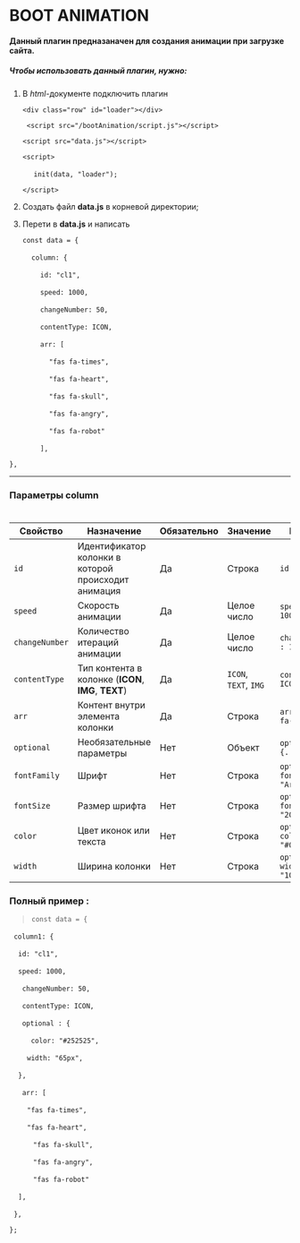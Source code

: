 # BOOT ANIMATION

#### Данный плагин предназаначен для создания анимации при загрузке сайта.

##### Чтобы использовать данный плагин, нужно:
1. В *html*-документе подключить плагин
    >
    `<div class="row" id="loader"></div>`
    >
    ` <script src="/bootAnimation/script.js"></script>`
    >
    `<script src="data.js"></script>`
    >
    `<script>`
    >
    &nbsp;&nbsp;&nbsp;&nbsp; `init(data, "loader");`
    >
    `</script>`

2.  Создать файл __data.js__ в корневой директории;
3.  Перети в __data.js__ и написать
    > 
    `const data = {`
    >
    &nbsp;&nbsp;&nbsp;&nbsp;`column: {`
    >
    &nbsp;&nbsp;&nbsp;&nbsp;&nbsp;&nbsp;&nbsp;&nbsp;`id: "cl1",`
    >  
    &nbsp;&nbsp;&nbsp;&nbsp;&nbsp;&nbsp;&nbsp;&nbsp;`speed: 1000,`
    >
    &nbsp;&nbsp;&nbsp;&nbsp;&nbsp;&nbsp;&nbsp;&nbsp;`changeNumber: 50,`
    >
    &nbsp;&nbsp;&nbsp;&nbsp;&nbsp;&nbsp;&nbsp;&nbsp;`contentType: ICON,`
    >
    &nbsp;&nbsp;&nbsp;&nbsp;&nbsp;&nbsp;&nbsp;&nbsp;`arr: [`
    >
    &nbsp;&nbsp;&nbsp;&nbsp;&nbsp;&nbsp;&nbsp;&nbsp;&nbsp;&nbsp;&nbsp;&nbsp;`"fas fa-times",`
    >
    &nbsp;&nbsp;&nbsp;&nbsp;&nbsp;&nbsp;&nbsp;&nbsp;&nbsp;&nbsp;&nbsp;&nbsp;`"fas fa-heart",`
    >
    &nbsp;&nbsp;&nbsp;&nbsp;&nbsp;&nbsp;&nbsp;&nbsp;&nbsp;&nbsp;&nbsp;&nbsp;`"fas fa-skull",`
    >
    &nbsp;&nbsp;&nbsp;&nbsp;&nbsp;&nbsp;&nbsp;&nbsp;&nbsp;&nbsp;&nbsp;&nbsp;`"fas fa-angry",`
    >
    &nbsp;&nbsp;&nbsp;&nbsp;&nbsp;&nbsp;&nbsp;&nbsp;&nbsp;&nbsp;&nbsp;&nbsp;`"fas fa-robot"`
    >
    &nbsp;&nbsp;&nbsp;&nbsp;&nbsp;&nbsp;&nbsp;&nbsp;`],`
    >
`},`

--------
### Параметры column
#####
#

| Cвойство | Назначение | Oбязательно | Значение | Пример |
|----------|------------|-------------|----------|-------|
| `id`       | Идентификатор колонки в которой происходит анимация | Да | Строка | `id : "cl1",`
| `speed`    | Скорость анимации | Да | Целое число | `speed : 1000,` |
| `changeNumber` | Количество итераций анимации | Да | Целое число | `changeNumber : 10,` |
| `contentType` | Тип контента в колонке (**ICON**, **IMG**, **TEXT**) | Да | `ICON`, `TEXT`, `IMG` | `contentType: ICON` 
| `arr` | Контент внутри элемента колонки | Да | Строка | `arr: ["fas fa-skull"]`
| `optional` | Необязательные параметры | Нет | Объект | `optional : {...}` |
| `fontFamily` | Шрифт | Нет | Строка | `optional : { fontFamily: "Arial" }` |
| `fontSize` | Размер шрифта | Нет | Строка | `optional : { fontSize: "20px" }` |
| `color` | Цвет иконок или текста | Нет | Строка | `optional : { color: "#000" }` |
| `width` | Ширина колонки | Нет | Строка | `optional : { width: "100px" }`|

### Полный пример :
> `const data = {`
>
&nbsp;&nbsp;`column1: {`
>
&nbsp;&nbsp;&nbsp;&nbsp;`id: "cl1",`
>
&nbsp;&nbsp;&nbsp;&nbsp;`speed: 1000,`
>
&nbsp;&nbsp;&nbsp;&nbsp;` changeNumber: 50,`
>
&nbsp;&nbsp;&nbsp;&nbsp;` contentType: ICON,`
>
&nbsp;&nbsp;&nbsp;&nbsp;` optional : {`
>
&nbsp;&nbsp;&nbsp;&nbsp;&nbsp;&nbsp;&nbsp;&nbsp;` color: "#252525",`
>
&nbsp;&nbsp;&nbsp;&nbsp;&nbsp;&nbsp;&nbsp;&nbsp;`width: "65px",`
>
&nbsp;&nbsp;&nbsp;&nbsp;`},`
>
&nbsp;&nbsp;&nbsp;&nbsp;` arr: [`
>
&nbsp;&nbsp;&nbsp;&nbsp;&nbsp;&nbsp;&nbsp;&nbsp;`"fas fa-times",`
>
&nbsp;&nbsp;&nbsp;&nbsp;&nbsp;&nbsp;&nbsp;&nbsp;`"fas fa-heart",`
>
&nbsp;&nbsp;&nbsp;&nbsp;&nbsp;&nbsp;&nbsp;&nbsp; ` "fas fa-skull",`
>
&nbsp;&nbsp;&nbsp;&nbsp;&nbsp;&nbsp;&nbsp;&nbsp; ` "fas fa-angry",`
>
&nbsp;&nbsp;&nbsp;&nbsp;&nbsp;&nbsp;&nbsp;&nbsp; ` "fas fa-robot"`
>
&nbsp;&nbsp;&nbsp;&nbsp;`],`
>
&nbsp;&nbsp;`},`
>
`};`







